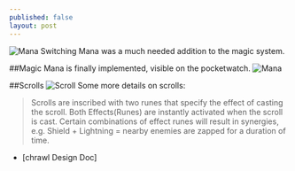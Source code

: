 ```yaml
---
published: false
layout: post
---
```




![Mana Switching](http://i.imgur.com/M6VT0X6.gif)
Mana was a much needed addition to the magic system.
<!--excerpt-->

##Magic
Mana is finally implemented, visible on the pocketwatch.
![Mana]()

##Scrolls
![Scroll]()
Some more details on scrolls:

>Scrolls are inscribed with two runes that specify the effect of casting the scroll. Both Effects(Runes) are instantly activated when the scroll is cast. Certain combinations of effect runes will result in synergies, e.g. Shield + Lightning = nearby enemies are zapped for a duration of time.

 - [chrawl Design Doc]
